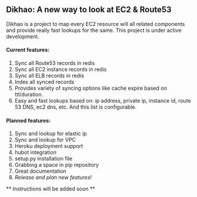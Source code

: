 ## Dikhao: A new way to look at EC2 & Route53

Dikhao is a project to map every EC2 resource will all related components and provide really fast lookups for the same. This project is under active development.

#### Current features:
1. Sync all Route53 records in redis
2. Sync all EC2 instance records in redis
3. Sync all ELB records in redis
4. Index all synced records
5. Provides variety of syncing options like cache expire based on ttl/duration.
6. Easy and fast lookups based on: ip address, private ip, instance id, route 53 DNS, ec2 dns, etc. And this list is configurable.

#### Planned features:
1. Sync and lookup for elastic ip
2. Sync and lookup for VPC
3. Heroku deployment support
4. hubot integration
5. setup.py installation file
6. Grabbing a space in pip repository
7. Great documentation
8. *Release and plan new features!*

** Instructions will be added soon **
